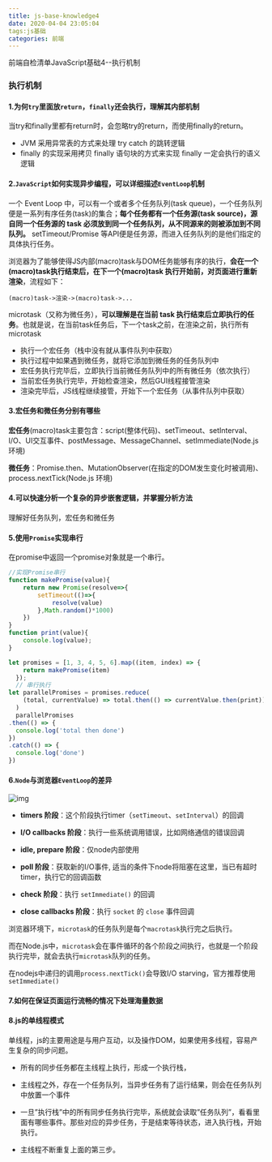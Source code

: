 ```yaml
---
title: js-base-knowledge4
date: 2020-04-04 23:05:04
tags:js基础
categories: 前端
---
```

前端自检清单JavaScript基础4--执行机制

<!--more-->
### 执行机制

#### 1.为何`try`里面放`return`，`finally`还会执行，理解其内部机制

当try和finally里都有return时，会忽略try的return，而使用finally的return。

- JVM 采用异常表的方式来处理 try catch 的跳转逻辑
- finally 的实现采用拷贝 finally 语句块的方式来实现 finally 一定会执行的语义逻辑

#### 2.`JavaScript`如何实现异步编程，可以详细描述`EventLoop`机制

一个 Event Loop 中，可以有一个或者多个任务队列(task queue)，一个任务队列便是一系列有序任务(task)的集合；**每个任务都有一个任务源(task source)，源自同一个任务源的 task 必须放到同一个任务队列，从不同源来的则被添加到不同队列。** setTimeout/Promise 等API便是任务源，而进入任务队列的是他们指定的具体执行任务。

浏览器为了能够使得JS内部(macro)task与DOM任务能够有序的执行，**会在一个(macro)task执行结束后，在下一个(macro)task 执行开始前，对页面进行重新渲染**，流程如下：

    (macro)task->渲染->(macro)task->...

microtask（又称为微任务），**可以理解是在当前 task 执行结束后立即执行的任务**。也就是说，在当前task任务后，下一个task之前，在渲染之前，执行所有microtask

*   执行一个宏任务（栈中没有就从事件队列中获取）
*   执行过程中如果遇到微任务，就将它添加到微任务的任务队列中
*   宏任务执行完毕后，立即执行当前微任务队列中的所有微任务（依次执行）
*   当前宏任务执行完毕，开始检查渲染，然后GUI线程接管渲染
*   渲染完毕后，JS线程继续接管，开始下一个宏任务（从事件队列中获取）

#### 3.宏任务和微任务分别有哪些

**宏任务**(macro)task主要包含：script(整体代码)、setTimeout、setInterval、I/O、UI交互事件、postMessage、MessageChannel、setImmediate(Node.js 环境)

**微任务**：Promise.then、MutationObserver(在指定的DOM发生变化时被调用)、process.nextTick(Node.js 环境)

#### 4.可以快速分析一个复杂的异步嵌套逻辑，并掌握分析方法

理解好任务队列，宏任务和微任务

#### 5.使用`Promise`实现串行

在promise中返回一个promise对象就是一个串行。

```js
//实现Promise串行
function makePromise(value){
    return new Promise(resolve=>{
        setTimeout(()=>{
            resolve(value)
        },Math.random()*1000)
    })
}
function print(value){
    console.log(value);
}

let promises = [1, 3, 4, 5, 6].map((item, index) => {
    return makePromise(item)
  });
  // 串行执行
let parallelPromises = promises.reduce(
    (total, currentValue) => total.then(() => currentValue.then(print)),Promise.resolve()
  )
  parallelPromises
.then(() => {
  console.log('total then done')
})
.catch(() => {
  console.log('done')
})
```



#### 6.`Node`与浏览器`EventLoop`的差异

![img](../img/node-libuv.png)

- **timers 阶段**：这个阶段执行timer（`setTimeout`、`setInterval`）的回调

- **I/O callbacks 阶段**：执行一些系统调用错误，比如网络通信的错误回调

- **idle, prepare 阶段**：仅node内部使用

- **poll 阶段**：获取新的I/O事件, 适当的条件下node将阻塞在这里，当已有超时timer，执行它的回调函数

- **check 阶段**：执行 `setImmediate()` 的回调

- **close callbacks 阶段**：执行 `socket` 的 `close` 事件回调

  

浏览器环境下，`microtask`的任务队列是每个`macrotask`执行完之后执行。

而在Node.js中，`microtask`会在事件循环的各个阶段之间执行，也就是一个阶段执行完毕，就会去执行`microtask`队列的任务。

在nodejs中递归的调用`process.nextTick()`会导致I/O starving，官方推荐使用`setImmediate()`

#### 7.如何在保证页面运行流畅的情况下处理海量数据



#### 8.js的单线程模式

单线程，js的主要用途是与用户互动，以及操作DOM，如果使用多线程，容易产生复杂的同步问题。

- 所有的同步任务都在主线程上执行，形成一个执行栈，
- 主线程之外，存在一个任务队列，当异步任务有了运行结果，则会在任务队列中放置一个事件
- 一旦”执行栈”中的所有同步任务执行完毕，系统就会读取”任务队列”，看看里面有哪些事件。那些对应的异步任务，于是结束等待状态，进入执行栈，开始执行。

 - 主线程不断重复上面的第三步。